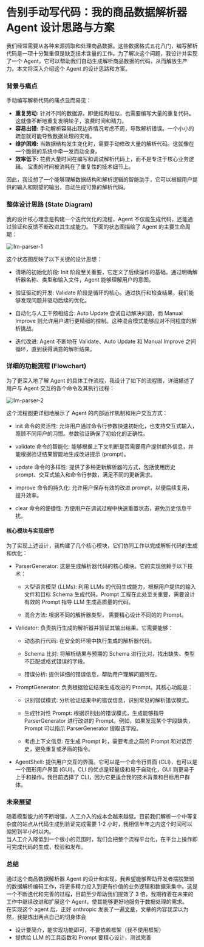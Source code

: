 # 告别手动写代码：我的商品数据解析器 Agent 设计思路与方案

我们经常需要从各种来源抓取和处理商品数据。这些数据格式五花八门，编写解析代码是一项十分繁重但是缺乏技术含量的工作。为了解决这个问题，我设计并实现了一个 Agent，它可以帮助我们自动生成解析商品数据的代码，从而解放生产力。本文将深入介绍这个 Agent 的设计思路和方案。

### 背景与痛点

手动编写解析代码的痛点显而易见：

* **重复劳动:** 针对不同的数据源，即使结构相似，也需要编写大量的重复代码。这就像不断地重复发明轮子，浪费时间和精力。
* **容易出错:** 手动解析容易出现边界情况考虑不周，导致解析错误。一个小小的疏忽就可能导致数据处理的灾难。
* **维护困难:** 当数据结构发生变化时，需要手动修改大量的解析代码。这就像在一个脆弱的系统中牵一发而动全身。
* **效率低下:**  花费大量时间在编写和调试解析代码上，而不是专注于核心业务逻辑。 宝贵的时间被消耗在了重复性的技术细节上。

因此，我设想了一个能够理解数据结构和解析逻辑的智能助手，它可以根据用户提供的输入和期望的输出，自动生成可靠的解析代码。

### 整体设计思路 (State Diagram)  

我的设计核心理念是构建一个迭代优化的流程，Agent 不仅能生成代码，还能通过验证和反馈不断改进其生成能力。 下面的状态图描绘了 Agent 的主要生命周期：

![llm-parser-1](https://pics.lxkaka.wang/llm-parser-2-workflow.png)

这个状态图反映了以下关键的设计思想：

* 清晰的初始化阶段: Init 阶段至关重要，它定义了后续操作的基础。通过明确解析器名称、类型和输入文件，Agent 能够理解用户的意图。

* 验证驱动的开发: Validate 阶段是循环的核心。通过执行和检查结果，我们能够发现问题并驱动后续的优化。

* 自动化与人工干预相结合: Auto Update 尝试自动解决问题，而 Manual Improve 则允许用户进行更精细的控制。这种混合模式能够应对不同程度的解析挑战。

* 迭代改进: Agent 不断地在 Validate、Auto Update 和 Manual Improve 之间循环，直到获得满意的解析结果。

### 详细的功能流程 (Flowchart)
为了更深入地了解 Agent 的具体工作流程，我设计了如下的流程图，详细描述了用户与 Agent 交互的各个命令及其执行过程：  

![llm-parser-2](https://pics.lxkaka.wang/llm-parser-2.png)

这个流程图更详细地展示了 Agent 的内部运作机制和用户交互方式：

* init 命令的灵活性: 允许用户通过命令行参数快速初始化，也支持交互式输入，照顾不同用户的习惯。参数验证确保了初始化的正确性。

* validate 命令的智能化: 能够根据上下文判断是否需要用户提供额外信息，并能根据验证结果智能地生成改进提示 (prompt)。

* update 命令的多样性: 提供了多种更新解析器的方式，包括使用历史 prompt、交互式输入和命令行参数，满足不同的更新需求。

* improve 命令的持久化: 允许用户保存有效的改进 prompt，以便后续复用，提升效率。

* clear 命令的便捷性: 方便用户在调试过程中快速重置状态，避免历史信息干扰。

#### 核心模块与实现细节
为了实现上述设计，我构建了几个核心模块，它们协同工作以完成解析代码的生成和优化：

* ParserGenerator: 这是生成解析器代码的核心模块。它的实现依赖于以下技术：

    * 大型语言模型 (LLMs): 利用 LLMs 的代码生成能力，根据用户提供的输入文件和目标 Schema 生成代码。Prompt 工程在此处至关重要，需要设计有效的 Prompt 指导 LLM 生成高质量的代码。

    * 混合方法: 根据不同的解析器类型， 需要精心设计不同的的 Prompt。

* Validator: 负责执行生成的解析器并验证其输出结果。它需要能够：

    * 动态执行代码: 在安全的环境中执行生成的解析器代码。

    * Schema 比对: 将解析结果与预期的 Schema 进行比对，找出缺失、类型不匹配或格式错误的字段。

    * 错误分析: 提供详细的错误信息，帮助用户理解问题所在。

* PromptGenerator: 负责根据验证结果生成改进的 Prompt。其核心功能是：

    * 识别错误模式: 分析验证结果中的错误信息，识别常见的解析错误模式。

    * 生成针对性 Prompt: 根据识别出的错误模式，生成能够指导 ParserGenerator 进行改进的 Prompt。例如，如果发现某个字段缺失，Prompt 可以指示 ParserGenerator 提取该字段。

    * 考虑上下文信息: 在生成 Prompt 时，需要考虑之前的 Prompt 和对话历史，避免重复或矛盾的指令。

* AgentShell: 提供用户交互的界面。它可以是一个命令行界面 (CLI)，也可以是一个图形用户界面 (GUI)。CLI 的优点是轻量级和易于自动化，GUI 则更易于上手和操作。我目前选择了 CLI，因为它更适合我的技术背景和目标用户群体。


### 未来展望  
随着模型能力的不断增强，人工介入的成本会越来越低。目前我们解析一个中等复杂度的站点从代码生成到验证完成需要 1-2 小时，我相信半年之内这个时间可以缩短到半小时以内。   
当人工介入降低到一个很小的范围时，我们会把整个流程平台化，在平台上操作即可完成代码的生成，校验和发布。

### 总结    
通过这个商品数据解析器 Agent 的设计和实现，我希望能够帮助开发者摆脱繁琐的数据解析编码工作，将更多精力投入到更有价值的业务逻辑和数据采集中。这是一个不断迭代和完善的过程，目前至少帮助我们提效了 3 倍，我期待着在未来的工作中继续改进和扩展这个 Agent，使其能够更好地服务于数据处理的需求。  
在实现这个 agent 后，正好 anthropic 发表了一遍[文章](https://www.anthropic.com/research/building-effective-agents)，文章的内容我深以为然，我提炼出两点自己的切身体会
* 设计要简介，能实现功能即可，不要依赖框架（我不使用框架）
* 提供给 LLM 的工具函数和 Prompt 要精心设计，测试完善
